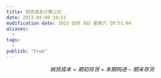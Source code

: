 ```yaml
---
title: 销货成本计算公式
date: 2023-04-08 19:51
modification date: 2023 四月 8日 星期六 19:51:04
aliases:
  - 
tags:
  - 
publish: "true"
---
```


$$
销货成本=期初存货+本期购进-期末存货
$$
